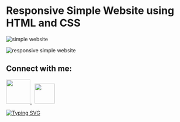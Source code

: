 # Responsive Simple Website using HTML and CSS

![simple website](https://user-images.githubusercontent.com/106675349/225402878-ded88f7d-ee24-48a4-9194-8d5d4a8478b6.png)

![responsive simple website](https://user-images.githubusercontent.com/106675349/225402910-9a60098a-e524-4e2c-8b1b-1ea173f11913.png)




<div id="contact">
 
## Connect with me:
 
  <a href="https://www.linkedin.com/in/samet-tongelci/"><img src="https://external-content.duckduckgo.com/iu/?u=https%3A%2F%2F1.bp.blogspot.com%2F-onvhHUdW1Us%2FYI52e9j4eKI%2FAAAAAAAAE4c%2F6s9wzOpIDYcAo4YmTX1Qg51OlwMFmilFACLcBGAsYHQ%2Fs1600%2FLogo%252BLinkedin.png&f=1&nofb=1&ipt=edb59a1b216c55e3eb63ef45526e2243b3e4291e82b7893c9945047490037ee8&ipo=images" width="66x"> </a>  &nbsp;   <a href="https://mail.google.com/mail/u/0/?fs=1&tf=cm&source=mailto&to=sametongelci@gmail.com"><img src="https://img.icons8.com/ios-glyphs/60/000000/new-post.png" height="55px"/></a>

 </div>

[![Typing SVG](https://readme-typing-svg.herokuapp.com?color=%2318f9ee&size=22&lines=Thanks+for+visiting)](https://git.io/typing-svg)
